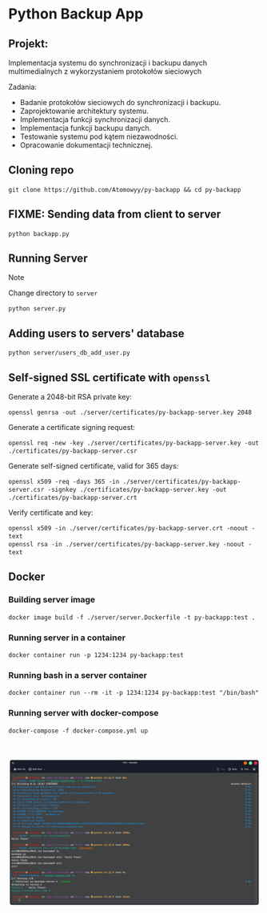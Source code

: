 # Python Backup App

## Projekt:
Implementacja systemu do synchronizacji i backupu danych multimedialnych z wykorzystaniem protokołów sieciowych

Zadania:
-	Badanie protokołów sieciowych do synchronizacji i backupu.
-	Zaprojektowanie architektury systemu.
-	Implementacja funkcji synchronizacji danych.
-	Implementacja funkcji backupu danych.
-	Testowanie systemu pod kątem niezawodności.
-	Opracowanie dokumentacji technicznej.

## Cloning repo
```shell
git clone https://github.com/Atomowyy/py-backapp && cd py-backapp
```

## FIXME: Sending data from client to server
```shell
python backapp.py
```

## Running Server
> [!NOTE]
> Change directory to `server`

```shell
python server.py
```

## Adding users to servers' database
```shell
python server/users_db_add_user.py
```

## Self-signed SSL certificate with `openssl`
Generate a 2048-bit RSA private key:
```shell
openssl genrsa -out ./server/certificates/py-backapp-server.key 2048
```
Generate a certificate signing request:
```shell
openssl req -new -key ./server/certificates/py-backapp-server.key -out ./certificates/py-backapp-server.csr
```
Generate self-signed certificate, valid for 365 days:
```shell
openssl x509 -req -days 365 -in ./server/certificates/py-backapp-server.csr -signkey ./certificates/py-backapp-server.key -out ./certificates/py-backapp-server.crt
```
Verify certificate and key:
```shell
openssl x509 -in ./server/certificates/py-backapp-server.crt -noout -text
openssl rsa -in ./server/certificates/py-backapp-server.key -noout -text
```

## Docker

### Building server image
```shell
docker image build -f ./server/server.Dockerfile -t py-backapp:test .
```
### Running server in a container
```shell
docker container run -p 1234:1234 py-backapp:test
```
### Running bash in a server container
```shell
docker container run --rm -it -p 1234:1234 py-backapp:test "/bin/bash"
```

### Running server with docker-compose
```shell
docker-compose -f docker-compose.yml up
```
\
\
![docker example 1](/screenshots/docker_1.png)
